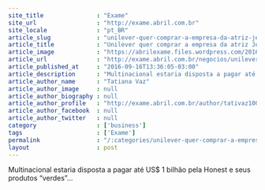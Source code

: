 ```yaml
---
site_title               : "Exame"
site_url                 : "http://exame.abril.com.br"
site_locale              : "pt_BR"
article_slug             : "unilever-quer-comprar-a-empresa-da-atriz-jessica-alba"
article_title            : "Unilever quer comprar a empresa da atriz Jessica Alba"
article_image            : "https://abrilexame.files.wordpress.com/2016/09/size_960_16_9_jessica-alba-empreendedora-e-fundadora-da-honest-company1.jpg?quality=70&strip=all&w=960"
article_url              : "http://exame.abril.com.br/negocios/unilever-quer-comprar-a-empresa-da-atriz-jessica-alba/"
article_published_at     : "2016-09-16T13:36:05-03:00"
article_description      : "Multinacional estaria disposta a pagar até US$ 1 bilhão pela Honest e seus produtos “verdes”..."
article_author_name      : "Tatiana Vaz"
article_author_image     : null
article_author_biography : null
article_author_profile   : "http://exame.abril.com.br/author/tativaz1004/"
article_author_facebook  : null
article_author_twitter   : null
category                 : ['business']
tags                     : ['Exame']
permalink                : "/:categories/unilever-quer-comprar-a-empresa-da-atriz-jessica-alba/"
layout                   : post
---
```


Multinacional estaria disposta a pagar até US$ 1 bilhão pela Honest e seus produtos “verdes”...
